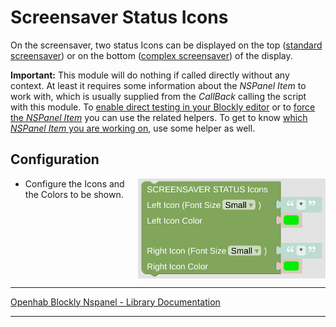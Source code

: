 # Screensaver Status Icons

On the screensaver, two status Icons can be displayed on the top ([standard screensaver](https://docs.nspanel.pky.eu/img/screensaver.png)) or on the bottom ([complex screensaver](https://docs.nspanel.pky.eu/img/screensaver2.png)) of the display.

**Important:** This module will do nothing if called directly without any context. At least it requires some information about the *NSPanel Item* to work with, which is usually supplied from the *CallBack* calling the script with this module. To [enable direct testing in your Blockly editor](blockLibrary_nspanel_helpers_setNSPanelIfNotContext.md) or to [force the *NSPanel Item*](blockLibrary_nspanel_helpers_startScriptWithContext.md) you can use the related helpers. To get to know [which *NSPanel Item* you are working on](blockLibrary_nspanel_helpers_getContextItem.md), use some helper as well.

## Configuration

[<img src="img/blockLibrary_nspanel_screensaver_screensaverStatusIcons.png" align="right" width="300">](img/blockLibrary_nspanel_screensaver_screensaverStatusIcons.png)

- Configure the Icons and the Colors to be shown.<br clear="right"/>

---

[Openhab Blockly Nspanel - Library Documentation](README.md)

---

